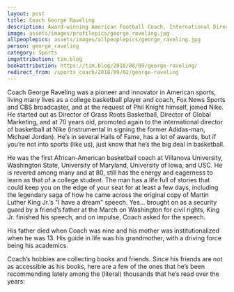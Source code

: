 ```yaml
---
layout: post
title: Coach George Raveling
description: Award-winning American Football Coach, International Director of Basketball at Nike, Fox News Sports and CBS Broadcaster
image: assets/images/profilepics/george_raveling.jpg
allpeoplepics: assets/images/allpeoplepics/george_raveling.jpg
person: george_raveling
category: Sports
imgattribution: tim.blog
bookattribution: https://tim.blog/2018/08/09/george-raveling/
redirect_from: /sports_coach/2018/09/02/george-raveling
---
```


Coach George Raveling was a pioneer and innovator in American sports, living many lives as a college basketball player and coach, Fox News Sports and CBS broadcaster, and at the request of Phil Knight himself, joined Nike. He started out as Director of Grass Roots Basketball, Director of Global Marketing, and at 70 years old, promoted again to the international director of basketball at Nike (instrumental in signing the former Adidas-man, Michael Jordan). He’s in several Halls of Fame, has a lot of awards, but if you’re not into sports (like us), just know that he’s the big deal in basketball. 

He was the first African-American basketball coach at Villanova University, Washington State, University of Maryland, University of Iowa, and USC. He is revered among many and at 80, still has the energy and eagerness to learn as that of a college student. The man has a life full of stories that could keep you on the edge of your seat for at least a few days, including the legendary saga of how he came across the original copy of Martin Luther King Jr.’s "I have a dream" speech. Yes… brought on as a security guard by a friend’s father at the March on Washington for civil rights, King Jr. finished his speech, and on impulse, Coach asked for the speech.

His father died when Coach was nine and his mother was institutionalized when he was 13. His guide in life was his grandmother, with a driving force being his academics.

Coach’s hobbies are collecting books and friends. Since his friends are not as accessible as his books, here are a few of the ones that he’s been recommending lately among the (literal) thousands that he’s read over the years:




